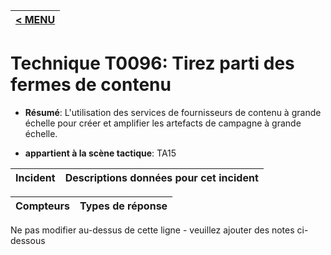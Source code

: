 |[< MENU](../../README.md)|
|---|
# Technique T0096: Tirez parti des fermes de contenu

* **Résumé**: L'utilisation des services de fournisseurs de contenu à grande échelle pour créer et amplifier les artefacts de campagne à grande échelle.

* **appartient à la scène tactique**: TA15


|Incident |Descriptions données pour cet incident |
|-------- |-------------------- |



|Compteurs |Types de réponse |
|-------- |-------------- |


Ne pas modifier au-dessus de cette ligne - veuillez ajouter des notes ci-dessous